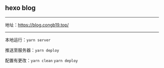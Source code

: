 ## hexo blog

---

地址：https://blog.congb19.top/

---

本地运行：`yarn server`

推送至服务器：`yarn deploy`

配置有更改：`yarn clean` 
`yarn deploy` 
